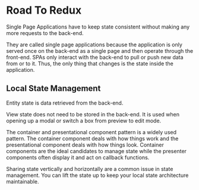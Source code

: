 # Road To Redux

Single Page Applications have to keep state consistent without making any more requests to the back-end.

They are called single page applications because the application is only served once on the back-end as a single page and then operate through the front-end. SPAs only interact with the back-end to pull or push new data from or to it. Thus, the only thing that changes is the state inside the application.

## Local State Management

Entity state is data retrieved from the back-end.

View state does not need to be stored in the back-end. It is used when opening up a modal or switch a box from preview to edit mode.

The container and presentational component pattern is a widely used pattern. The container component deals with how things work and the presentational component deals with how things look. Container components are the ideal candidates to manage state while the presenter components often display it and act on callback functions.

Sharing state vertically and horizontally are a common issue in state management. You can lift the state up to keep your local state architecture maintainable. 